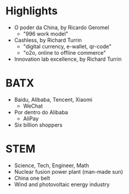 # Highlights
- O poder da China, by Ricardo Geromel
    - "996 work model"
- Cashless, by Richard Turrin
    - "digital currency, e-wallet, qr-code"
    - "o2o, online to offline commerce"
- Innovation lab excellence, by Richard Turrin

# BATX
- Baidu, Alibaba, Tencent, Xiaomi
    - WeChat
- Por dentro do Alibaba
    - AliPay
- Six billion shoppers

# STEM 
- Science, Tech, Engineer, Math
- Nuclear fusion power plant (man-made sun)
- China one belt
- Wind and photovoltaic energy industry
